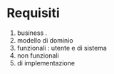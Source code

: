 # Requisiti

1. business .
2. modello di dominio
3. funzionali :   utente e di sistema 
4. non funzionali
5. di implementazione
